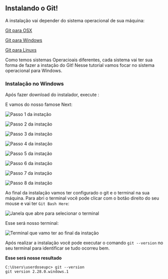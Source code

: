 ## Instalando o Git!

A instalação vai depender do sistema operacional de sua máquina:

[Git para OSX](https://git-scm.com/download/mac) 

[Git para Windows](https://gitforwindows.org/) 

[Git para Linuxs](https://git-scm.com/book/pt-br/v2/Come%C3%A7ando-Instalando-o-Git) 

Como temos sistemas Operacioais diferentes, cada sistema vai ter sua forma de fazer a instação do Git! Nesse tutorial vamos focar no sistema operacional para Windows.

### Instalação no Windows

Após fazer download do instalador, execute :

E vamos do nosso famose Next:

![Passo 1 da instação](../images/github/instalacaogit/passo1.png)

![Passo 2 da instação](../images/github/instalacaogit/passo2.png)

![Passo 3 da instação](../images/github/instalacaogit/passo3.png)

![Passo 4 da instação](../images/github/instalacaogit/passo4.png)

![Passo 5 da instação](../images/github/instalacaogit/passo5.png)

![Passo 6 da instação](../images/github/instalacaogit/passo6.png)

![Passo 7 da instação](../images/github/instalacaogit/passo7.png)

![Passo 8 da instação](../images/github/instalacaogit/passo8.png)

Ao final da instalação vamos ter configurado o git e o terminal na sua máquina. Para abri o terminal você pode clicar com o botão direito do seu mouse e vai ter `Git Bash Here`:

![Janela que abre para selecionar o terminal](../images/github/instalacaogit/paraabriroterminal.png)

Esse será nosso terminal:

![Terminal que vamo ter ao final da instação](../images/github/instalacaogit/terminal.png)


Após realizar a instalação você pode executar o comando `git --version` no seu terminal para identificar se tudo ocorreu bem.

**Esse será nosse resultado**
```
C:\Users\userdoseupc> git --version
git version 2.28.0.windows.1
```
